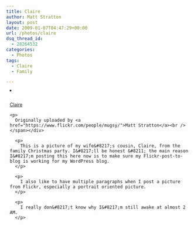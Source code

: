 ```yaml
---
title: Claire
author: Matt Stratton
layout: post
date: 2009-01-07T04:47:29+00:00
url: /photos/claire
dsq_thread_id:
  - 28264532
categories:
  - Photos
tags:
  - Claire
  - Family

---
```

<div style="float:right;margin-left:10px;margin-bottom:10px;">
  <a title="photo sharing" href="https://www.flickr.com/photos/mugsy/3168565981/"><img style="border:solid 2px #000000;" src="https://farm2.static.flickr.com/1089/3168565981_45af899976_m.jpg" alt="" /></a></p> 
  
  <p>
    <span style="font-size:.9em;margin-top:0;"><br /> <a href="https://www.flickr.com/photos/mugsy/3168565981/">Claire</a></p> 
    
    <p>
      Originally uploaded by <a href="https://www.flickr.com/people/mugsy/">Matt Stratton</a><br /> </span></div> 
      
      <p>
        This is a picture of my wife&#8217;s cousin, Claire, from the family Christmas party. I&#8217;ll be honest &#8211; the main reason I&#8217;m posting this here now is to make sure my Flickr-post-to-blog is working for my WordPress blog.
      </p>
      
      <p>
        I also like to have multiple paragraphs when I post a picture from Flickr, especially a portrait oriented picture.
      </p>
      
      <p>
        I really don&#8217;t know why I&#8217;m still awake at almost 2 AM.
      </p>